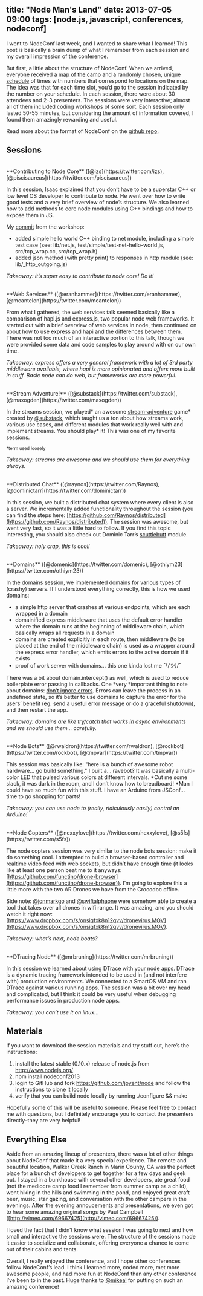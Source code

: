 title: "Node Man's Land"
date: 2013-07-05 09:00
tags: [node.js, javascript, conferences, nodeconf]
---

I went to NodeConf last week, and I wanted to share what I learned! This post is basically a brain dump of what I remember from each session and my overall impression of the conference.

But first, a little about the structure of NodeConf. When we arrived, everyone received a [map of the camp](http://i.imgur.com/GRoK0hw.png) and a randomly chosen, unique [schedule](http://i.imgur.com/28Ar19l.jpg) of times with numbers that correspond to locations on the map. The idea was that for each time slot, you’d go to the session indicated by the number on your schedule. In each session, there were about 30 attendees and 2-3 presenters. The sessions were very interactive; almost all of them included coding workshops of some sort. Each session only lasted 50-55 minutes, but considering the amount of information covered, I found them amazingly rewarding and useful.

Read more about the format of NodeConf on the [github repo](https://github.com/mikeal/nodeconf2013#format).

<!--more-->
## Sessions

<br/>
**Contributing to Node Core** ([@izs](https://twitter.com/izs), [@piscisaureus](https://twitter.com/piscisaureus))

In this session, Isaac explained that you don’t have to be a superstar C++ or low level OS developer to contribute to node. He went over how to write good tests and a very brief overview of node’s structure. We also learned how to add methods to core node modules using C++ bindings and how to expose them in JS.

My [commit](https://github.com/camupod/node/commit/41d028b2bc7184af10de5ae3087dfc311e99e068) from the workshop:

* added simple hello world C++ binding to net module, including a simple test case (see: lib/net.js, test/simple/test-net-hello-world.js, src/tcp_wrap.cc, src/tcp_wrap.h)
* added json method (with pretty print) to responses in http module (see: lib/_http_outgoing.js)

*Takeaway: it’s super easy to contribute to node core! Do it!*

<br/>
**Web Services** ([@eranhammer](https://twitter.com/eranhammer), [@mcantelon](https://twitter.com/mcantelon))

From what I gathered, the web services talk seemed basically like a comparison of hapi.js and express.js, two popular node web frameworks. It started out with a brief overview of web services in node, then continued on about how to use express and hapi and the differences between them. There was not too much of an interactive portion to this talk, though we were provided some data and code samples to play around with on our own time.

*Takeaway: express offers a very general framework with a lot of 3rd party middleware available, where hapi is more opinionated and offers more built in stuff. Basic node can do web, but frameworks are more powerful.*

<br/>
**Stream Adventure!** ([@substack](https://twitter.com/substack), [@maxogden](https://twitter.com/maxogden))

In the streams session, we played\* an awesome [stream-adventure](https://npmjs.org/package/stream-adventure) game\* created by [@substack](https://twitter.com/substack), which taught us a ton about how streams work, various use cases, and different modules that work really well with and implement streams. You should play\* it! This was one of my favorite sessions.

<sup>\*term used loosely</sup>

*Takeaway: streams are awesome and we should use them for everything always.*

<br/>
**Distributed Chat** ([@raynos](https://twitter.com/Raynos), [@dominictarr](https://twitter.com/dominictarr))

In this session, we built a distributed chat system where every client is also a server. We incrementally added functionality throughout the session (you can find the steps here: [https://github.com/Raynos/distributed](https://github.com/Raynos/distributed)). The session was awesome, but went very fast, so it was a little hard to follow. If you find this topic interesting, you should also check out Dominic Tarr’s [scuttlebutt](https://github.com/dominictarr/scuttlebutt) module.

*Takeaway: holy crap, this is cool!*

<br/>
**Domains** ([@domenic](https://twitter.com/domenic), [@othiym23](https://twitter.com/othiym23))

In the domains session, we implemented domains for various types of (crashy) servers. If I understood everything correctly, this is how we used domains:

* a simple http server that crashes at various endpoints, which are each wrapped in a domain
* domainified express middleware that uses the default error handler where the domain runs at the beginning of middleware chain, which basically wraps all requests in a domain
* domains are created explicitly in each route, then middleware (to be placed at the end of the middleware chain) is used as a wrapper around the express error handler, which emits errors to the active domain if it exists
* proof of work server with domains... this one kinda lost me ¯\\_(ツ)_/¯

There was a bit about domain.intercept() as well, which is used to reduce boilerplate error passing in callbacks. One *very *important thing to note about domains: [don’t ignore errors](http://nodejs.org/api/domain.html#domain_warning_don_t_ignore_errors). Errors can leave the process in an undefined state, so it’s better to use domains to capture the error for the users’ benefit (eg. send a useful error message or do a graceful shutdown), and then restart the app.

*Takeaway: domains are like try/catch that works in async environments and we should use them... carefully.*

<br/>
**Node Bots** ([@rwaldron](https://twitter.com/rwaldron), [@rockbot](https://twitter.com/rockbot), [@tmpvar](https://twitter.com/tmpvar))

This session was basically like: "here is a bunch of awesome robot hardware... go build something." I built a... ravebot? It was basically a multi-color LED that pulsed various colors at different intervals. *Cut me some slack, it was dark in the room, and I don’t know how to breadboard! *Man I could have so much fun with this stuff. I have an Arduino from JSConf... time to go shopping for parts!

*Takeaway: you can use node to (really, ridiculously easily) control an Arduino!*

<br/>
**Node Copters** ([@nexxylove](https://twitter.com/nexxylove), [@s5fs](https://twitter.com/s5fs))

The node copters session was very similar to the node bots session: make it do something cool. I attempted to build a browser-based controller and realtime video feed with web sockets, but didn’t have enough time (it looks like at least one person beat me to it anyways: [https://github.com/functino/drone-browser](https://github.com/functino/drone-browser)). I’m going to explore this a little more with the two AR Drones we have from the Crocodoc office.

Side note: [@jonmarkgo](https://twitter.com/jonmarkgo) and [@swiftalphaone](https://twitter.com/SwiftAlphaOne) were somehow able to create a tool that takes over all drones in wifi range. It was amazing, and you should watch it right now: [https://www.dropbox.com/s/onsiqfxk8n12qvv/dronevirus.MOV](https://www.dropbox.com/s/onsiqfxk8n12qvv/dronevirus.MOV).

*Takeaway: what’s next, node boats?*

<br/>
**DTracing Node** ([@mrbruning](https://twitter.com/mrbruning))

In this session we learned about using DTrace with your node apps. DTrace is a dynamic tracing framework intended to be used in (and not interfere with) production environments. We connected to a SmartOS VM and ran DTrace against various running apps. The session was a bit over my head and complicated, but I think it could be very useful when debugging performance issues in production node apps.

*Takeaway: you can’t use it on linux...*

## Materials

If you want to download the session materials and try stuff out, here’s the instructions:

1. install the latest stable (0.10.x) release of node.js from http://www.nodejs.org/
2. npm install nodeconf2013
3. login to GitHub and fork https://github.com/joyent/node and follow the instructions to clone it locally
4. verify that you can build node locally by running  ./configure && make

Hopefully some of this will be useful to someone. Please feel free to contact me with questions, but I definitely encourage you to contact the presenters directly–they are very helpful!

## Everything Else

Aside from an amazing lineup of presenters, there was a lot of other things about NodeConf that made it a very special experience. The remote and beautiful location, Walker Creek Ranch in Marin County, CA was the perfect place for a bunch of developers to get together for a few days and geek out. I stayed in a bunkhouse with several other developers, ate great food (not the mediocre camp food I remember from summer camp as a child), went hiking in the hills and swimming in the pond, and enjoyed great craft beer, music, star gazing, and conversation with the other campers in the evenings. After the evening annoucements and presentations, we even got to hear some amazing original songs by Paul Campbell ([http://vimeo.com/69667425](http://vimeo.com/69667425)).

I loved the fact that I didn’t know what session I was going to next and how small and interactive the sessions were. The structure of the sessions made it easier to socialize and collaborate, offering everyone a chance to come out of their cabins and tents.

Overall, I really enjoyed the conference, and I hope other conferences follow NodeConf’s lead. I think I learned more, coded more, met more awesome people, and had more fun at NodeConf than any other conference I’ve been to in the past. Huge thanks to [@mikeal](https://twitter.com/mikeal) for putting on such an amazing conference!
